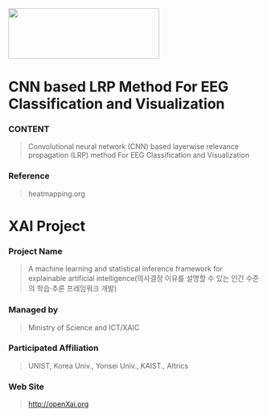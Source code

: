 <img src="http://xai.unist.ac.kr/static/img/logos/XAIC_logo.png" width="300" height="100">

# CNN based LRP Method For EEG Classification and Visualization

### **CONTENT**
> Convolutional neural network (CNN) based layerwise relevance propagation (LRP) method For EEG Classification and Visualization

### **Reference**
> heatmapping.org
# XAI Project 

### **Project Name** 
> A machine learning and statistical inference framework for explainable artificial intelligence(의사결정 이유를 설명할 수 있는 인간 수준의 학습·추론 프레임워크 개발)
### **Managed by** 
> Ministry of Science and ICT/XAIC
### **Participated Affiliation** 
> UNIST, Korea Univ., Yonsei Univ., KAIST., AItrics
### **Web Site** 
> <http://openXai.org>
